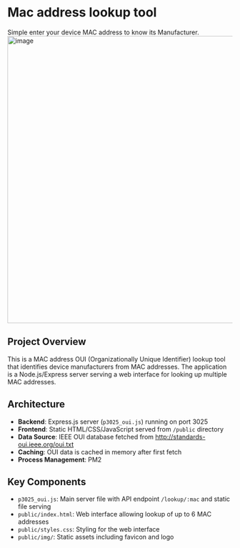 # Mac address lookup tool
Simple enter your device MAC address to know its Manufacturer.<br>
<img width="957" height="643" alt="image" src="https://github.com/user-attachments/assets/3c268867-3162-4c2a-b87b-bbd6522e4e9a" />
## Project Overview

This is a MAC address OUI (Organizationally Unique Identifier) lookup tool that identifies device manufacturers from MAC addresses. The application is a Node.js/Express server serving a web interface for looking up multiple MAC addresses.

## Architecture

- **Backend**: Express.js server (`p3025_oui.js`) running on port 3025
- **Frontend**: Static HTML/CSS/JavaScript served from `/public` directory
- **Data Source**: IEEE OUI database fetched from http://standards-oui.ieee.org/oui.txt
- **Caching**: OUI data is cached in memory after first fetch
- **Process Management**: PM2

## Key Components

- `p3025_oui.js`: Main server file with API endpoint `/lookup/:mac` and static file serving
- `public/index.html`: Web interface allowing lookup of up to 6 MAC addresses
- `public/styles.css`: Styling for the web interface
- `public/img/`: Static assets including favicon and logo


